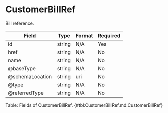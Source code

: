 <!--
    ATTENTION: This file was generated via gradle!
               Do NOT manually edit this file! Any such changes will be overwritten!
-->

# CustomerBillRef

Bill reference.

| Field | Type | Format | Required |
|-------|---|--------|---|
| id | string | N/A | Yes |
| href | string | N/A | No |
| name | string | N/A | No |
| \@baseType | string | N/A | No |
| \@schemaLocation | string | uri | No |
| \@type | string | N/A | No |
| \@referredType | string | N/A | No |

Table: Fields of CustomerBillRef. {#tbl:CustomerBillRef.md:CustomerBillRef}
